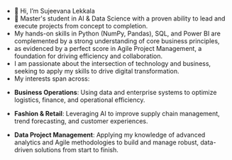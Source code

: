 - 👋 Hi, I’m Sujeevana Lekkala
- 👀 Master's student in AI & Data Science with a proven ability to lead and execute projects from concept to completion.
- My hands-on skills in Python (NumPy, Pandas), SQL, and Power BI are complemented by a strong understanding of core business principles,
- as evidenced by a perfect score in Agile Project Management, a foundation for driving efficiency and collaboration.
- I am passionate about the intersection of technology and business, seeking to apply my skills to drive digital transformation.
- My interests span across:
 * **Business Operations**: Using data and enterprise systems to optimize logistics, finance, and operational efficiency.
   
 * **Fashion & Retail**: Leveraging AI to improve supply chain management, trend forecasting, and customer experiences.

 * **Data Project Management**: Applying my knowledge of advanced analytics and Agile methodologies to build and manage robust, data-driven solutions from start to finish.


<!---
Sujji1434/Sujji1434 is a ✨ special ✨ repository because its `README.md` (this file) appears on your GitHub profile.
You can click the Preview link to take a look at your changes.
--->
